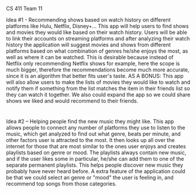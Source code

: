 CS 411 Team 11


Idea #1 - Recommending shows based on watch history on different platforms like Hulu, Netflix, Disney+...
This app will help users to find shows and movies they would like based on their watch history. Users will be able to link their accounts on streaming platforms and after analyzing their watch history the application will suggest movies and shows from different platforms based on what combination of genres he/she enjoys the most, as well as where it can be watched. This is desirable because instead of Netflix only recommending Netflix shows for example, here the scope is much bigger, therefore the recommendations become much more accurate, since it is an algorithm that better fits user's taste.
AS A BONUS: This app will also allow users to make the lists of movies they would like to watch and notify them if something from the list matches the item in their friends list so they can watch it together. We also could expand the app so we could share shows we liked and would recommend to their friends.
#
Idea #2 – Helping people find the new music they might like. This app allows people to connect any number of platforms they use to listen to the music, which get analyzed to find out what genre, beats per minute, and other factors user is attracted to the most. It then looks up all over the internet for those that are most similar to the ones user enjoys and creates playlists based on genre or mood. The playlists always contain new music, and if the user likes some in particular, he/she can add them to one of the separate permanent playlists. This helps people discover new music they probably have never heard before. A extra feature of the application could be that we could select an genre or "mood" the user is feeling in, and recommend top songs from those categories.
